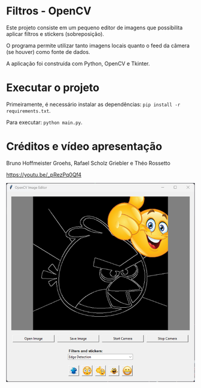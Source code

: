 # Filtros - OpenCV

Este projeto consiste em um pequeno editor de imagens que possibilita aplicar filtros e stickers (sobreposição). 

O programa permite utilizar tanto imagens locais quanto o feed da câmera (se houver) como fonte de dados. 

A aplicação foi construída com Python, OpenCV e Tkinter.

# Executar o projeto

Primeiramente, é necessário instalar as dependências: `pip install -r requirements.txt`.

Para executar: `python main.py`.

# Créditos e vídeo apresentação

Bruno Hoffmeister Groehs, Rafael Scholz Griebler e Théo Rossetto

https://youtu.be/_pRezPq0Qf4

![Screenshot](screenshot.png)